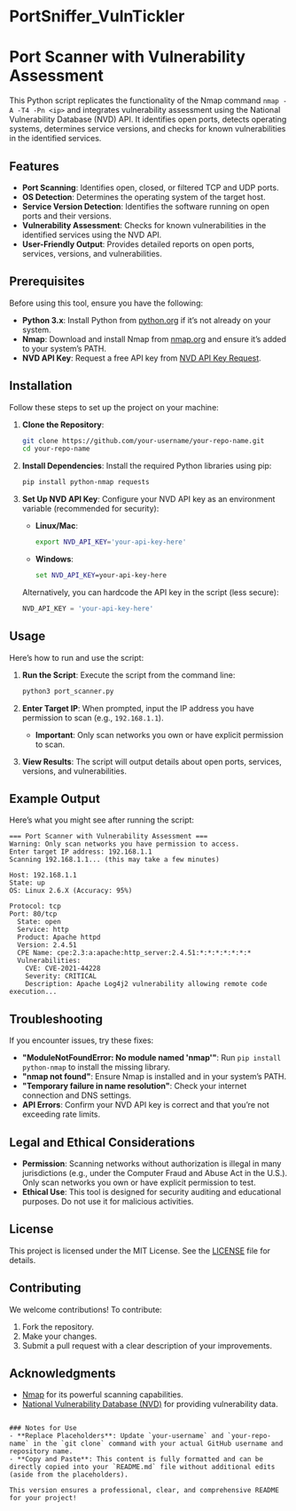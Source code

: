 # PortSniffer_VulnTickler

# Port Scanner with Vulnerability Assessment

This Python script replicates the functionality of the Nmap command `nmap -A -T4 -Pn <ip>` and integrates vulnerability assessment using the National Vulnerability Database (NVD) API. It identifies open ports, detects operating systems, determines service versions, and checks for known vulnerabilities in the identified services.

## Features
- **Port Scanning**: Identifies open, closed, or filtered TCP and UDP ports.
- **OS Detection**: Determines the operating system of the target host.
- **Service Version Detection**: Identifies the software running on open ports and their versions.
- **Vulnerability Assessment**: Checks for known vulnerabilities in the identified services using the NVD API.
- **User-Friendly Output**: Provides detailed reports on open ports, services, versions, and vulnerabilities.

## Prerequisites
Before using this tool, ensure you have the following:
- **Python 3.x**: Install Python from [python.org](https://www.python.org/downloads/) if it’s not already on your system.
- **Nmap**: Download and install Nmap from [nmap.org](https://nmap.org/download.html) and ensure it’s added to your system’s PATH.
- **NVD API Key**: Request a free API key from [NVD API Key Request](https://nvd.nist.gov/developers/request-an-api-key).

## Installation
Follow these steps to set up the project on your machine:

1. **Clone the Repository**:
   ```bash
   git clone https://github.com/your-username/your-repo-name.git
   cd your-repo-name
   ```

2. **Install Dependencies**:
   Install the required Python libraries using pip:
   ```bash
   pip install python-nmap requests
   ```

3. **Set Up NVD API Key**:
   Configure your NVD API key as an environment variable (recommended for security):
   - **Linux/Mac**:
     ```bash
     export NVD_API_KEY='your-api-key-here'
     ```
   - **Windows**:
     ```cmd
     set NVD_API_KEY=your-api-key-here
     ```
   Alternatively, you can hardcode the API key in the script (less secure):
   ```python
   NVD_API_KEY = 'your-api-key-here'
   ```

## Usage
Here’s how to run and use the script:

1. **Run the Script**:
   Execute the script from the command line:
   ```bash
   python3 port_scanner.py
   ```

2. **Enter Target IP**:
   When prompted, input the IP address you have permission to scan (e.g., `192.168.1.1`).  
   - **Important**: Only scan networks you own or have explicit permission to scan.

3. **View Results**:
   The script will output details about open ports, services, versions, and vulnerabilities.

## Example Output
Here’s what you might see after running the script:
```
=== Port Scanner with Vulnerability Assessment ===
Warning: Only scan networks you have permission to access.
Enter target IP address: 192.168.1.1
Scanning 192.168.1.1... (this may take a few minutes)

Host: 192.168.1.1
State: up
OS: Linux 2.6.X (Accuracy: 95%)

Protocol: tcp
Port: 80/tcp
  State: open
  Service: http
  Product: Apache httpd
  Version: 2.4.51
  CPE Name: cpe:2.3:a:apache:http_server:2.4.51:*:*:*:*:*:*:*
  Vulnerabilities:
    CVE: CVE-2021-44228
    Severity: CRITICAL
    Description: Apache Log4j2 vulnerability allowing remote code execution...
```

## Troubleshooting
If you encounter issues, try these fixes:
- **"ModuleNotFoundError: No module named 'nmap'"**: Run `pip install python-nmap` to install the missing library.
- **"nmap not found"**: Ensure Nmap is installed and in your system’s PATH.
- **"Temporary failure in name resolution"**: Check your internet connection and DNS settings.
- **API Errors**: Confirm your NVD API key is correct and that you’re not exceeding rate limits.

## Legal and Ethical Considerations
- **Permission**: Scanning networks without authorization is illegal in many jurisdictions (e.g., under the Computer Fraud and Abuse Act in the U.S.). Only scan networks you own or have explicit permission to test.
- **Ethical Use**: This tool is designed for security auditing and educational purposes. Do not use it for malicious activities.

## License
This project is licensed under the MIT License. See the [LICENSE](LICENSE) file for details.

## Contributing
We welcome contributions! To contribute:
1. Fork the repository.
2. Make your changes.
3. Submit a pull request with a clear description of your improvements.

## Acknowledgments
- [Nmap](https://nmap.org/) for its powerful scanning capabilities.
- [National Vulnerability Database (NVD)](https://nvd.nist.gov/) for providing vulnerability data.
```

### Notes for Use
- **Replace Placeholders**: Update `your-username` and `your-repo-name` in the `git clone` command with your actual GitHub username and repository name.
- **Copy and Paste**: This content is fully formatted and can be directly copied into your `README.md` file without additional edits (aside from the placeholders).

This version ensures a professional, clear, and comprehensive README for your project!
